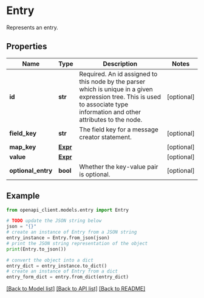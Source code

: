 # Entry

Represents an entry.

## Properties

Name | Type | Description | Notes
------------ | ------------- | ------------- | -------------
**id** | **str** | Required. An id assigned to this node by the parser which is unique in a given expression tree. This is used to associate type information and other attributes to the node. | [optional] 
**field_key** | **str** | The field key for a message creator statement. | [optional] 
**map_key** | [**Expr**](Expr.md) |  | [optional] 
**value** | [**Expr**](Expr.md) |  | [optional] 
**optional_entry** | **bool** | Whether the key-value pair is optional. | [optional] 

## Example

```python
from openapi_client.models.entry import Entry

# TODO update the JSON string below
json = "{}"
# create an instance of Entry from a JSON string
entry_instance = Entry.from_json(json)
# print the JSON string representation of the object
print(Entry.to_json())

# convert the object into a dict
entry_dict = entry_instance.to_dict()
# create an instance of Entry from a dict
entry_form_dict = entry.from_dict(entry_dict)
```
[[Back to Model list]](../README.md#documentation-for-models) [[Back to API list]](../README.md#documentation-for-api-endpoints) [[Back to README]](../README.md)


